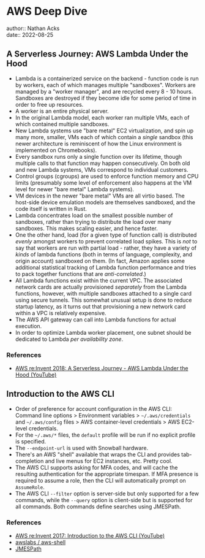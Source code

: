 # AWS Deep Dive

author:: Nathan Acks  
date:: 2022-08-25

## A Serverless Journey: AWS Lambda Under the Hood

* Lambda is a containerized service on the backend - function code is run by workers, each of which manages multiple "sandboxes". Workers are managed by a "worker manager", and are recycled every 8 - 10 hours. Sandboxes are destroyed if they become idle for some period of time in order to free up resources.
* A worker is an entire physical server.
* In the original Lambda model, each worker ran multiple VMs, each of which contained multiple sandboxes.
* New Lambda systems use "bare metal" EC2 virtualization, and spin up many more, smaller, VMs each of which contain a *single* sandbox (this newer architecture is reminiscent of how the Linux environment is implemented on Chromebooks).
* Every sandbox runs only a single function over its lifetime, though multiple calls to that function may happen consecutively. On both old and new Lambda systems, VMs correspond to individual customers.
* Control groups (cgroups) are used to enforce function memory and CPU limits (presumably some level of enforcement also happens at the VM level for newer "bare metal" Lambda systems).
* VM devices in the newer "bare metal" VMs are all virtio based. The host-side device emulation models are themselves sandboxed, and the code itself is written in Rust.
* Lambda concentrates load on the smallest possible number of sandboxes, rather than trying to distribute the load over many sandboxes. This makes scaling easier, and hence faster.
* One the other hand, load (for a given type of function call) is distributed *evenly* amongst workers to prevent correlated load spikes. This is *not* to say that workers are run with partial load - rather, they have a variety of *kinds* of lambda functions (both in terms of language, complexity, and origin account) sandboxed on them. (In fact, Amazon applies some additional statistical tracking of Lambda function performance and tries to pack together functions that are *anti-correlated*.)
* All Lambda functions exist within the current VPC. The associated network cards are actually provisioned *separately* from the Lambda functions, however, with multiple sandboxes attached to a single card using secure tunnels. This somewhat unusual setup is done to reduce startup latency, as it turns out that provisioning a new network card within a VPC is relatively expensive.
* The AWS API gateway can call into Lambda functions for actual execution.
* In order to optimize Lambda worker placement, one subnet should be dedicated to Lambda *per availability zone*.

### References

* [AWS re:Invent 2018: A Serverless Journey - AWS Lambda Under the Hood (YouTube)](https://youtu.be/3qln2u1Vr2E)

## Introduction to the AWS CLI

* Order of preference for account configuration in the AWS CLI: Command line options > Environment variables > `~/.aws/credentials` and `~/.aws/config` files > AWS container-level credentials > AWS EC2-level credentials.
* For the `~/.aws/*` files, the `default` profile will be run if no explicit profile is specified.
* The `--endpoint-url` is used with Snowball hardware.
* There's an AWS "shell" available that wraps the CLI and provides tab-completion and live menus for EC2 instances, etc. Pretty cool.
* The AWS CLI supports asking for MFA codes, and will cache the resulting authentication for the appropriate timespan. If MFA presence is required to assume a role, then the CLI will automatically prompt on `AssumeRole`.
* The AWS CLI `--filter` option is server-side but only supported for a few commands, while the `--query` option is client-side but is supported for all commands. Both commands define searches using JMESPath.

### References

* [AWS re:Invent 2017: Introduction to the AWS CLI (YouTube)](https://youtu.be/QdzV04T_kec)
* [awslabs / aws-shell](https://github.com/awslabs/aws-shell)
* [JMESPath](https://jmespath.org/)

<!--

## HTTP Desync Attacks

* 

### References

* [HTTP Desync Attacks: Smashing into the Cell Next Door (DEF CON 27)](https://www.youtube.com/watch?v=w-eJM2Pc0KI)

## AWS IAM Policies in a Nutshell

* 

### References

* [AWS IAM Policies in a Nutshell](https://start.jcolemorrison.com/aws-iam-policies-in-a-nutshell/)

## AWS IAM Privilege Escalation: Methods and Mitigation

* 

### References

* [AWS IAM Privilege Escalation - Methods and Mitigation](https://rhinosecuritylabs.com/aws/aws-privilege-escalation-methods-mitigation/)

## Amazon API Gateway

* 

### References

* [Amazon API Gateway: Developer Guide](https://docs.aws.amazon.com/apigateway/latest/developerguide/welcome.html)

## AWS KMS Cryptographic Details

* 

### References

* [AWS KMS Cryptographic Details](https://docs.aws.amazon.com/kms/latest/cryptographic-details/intro.html)

## AWS Well-Architected Framework

* 

### References

* [AWS Well-Architected Framework](https://docs.aws.amazon.com/wellarchitected/latest/framework/welcome.html)

## Signature Version 4 Signing Process

* 

### References

* [Signature Version 4 signing process](https://docs.aws.amazon.com/general/latest/gr/signature-version-4.html)

## AWS Networking Example

* 

### References

* [AWS - Networking Example](https://ardsec.blogspot.com/2018/09/networking-in-aws.html)

## AWS Developer Tools

* 

### References

* [AWS - Developer Tools](https://ardsec.blogspot.com/2018/09/devops-in-aws.html)

## AWS Compute Services

* 

### References

* [AWS - Compute Services](https://ardsec.blogspot.com/2019/05/aws-compute-services.html)

## AWS Container Services

* 

### References

* [AWS - Container Services](https://ardsec.blogspot.com/2019/05/aws-compute-container-services.html)

## AWS Storage Services

* 

### References

* [AWS - Storage Services](https://ardsec.blogspot.com/2019/05/aws-storage-services.html)

## AWS Database Services

* 

### References

* [AWS - Database Services](https://ardsec.blogspot.com/2019/05/aws-database-services.html)

## AWS Migration Services

* 

### References

* [AWS - Migration Services](https://ardsec.blogspot.com/2019/05/aws-migration-service.html)

## AWS Networking Services

* 

### References

* [AWS - Networking Services](https://ardsec.blogspot.com/2019/05/aws-networking-services.html)

## AWS Security, Identity, and Compliance

* 

### References

* [AWS - Security, Identity, and Compliance](https://ardsec.blogspot.com/2019/06/aws-security-identity-and-compliance.html)

-->

<!-- (Walk through Learning Path 2 on the internal wiki.) -->

<!-- Finish up the TryHackMe: Jr. Penetration Tester "Supplements" -->

<!--

## PortSwigger Web Security Academy

(There are 210 total labs. I should try to do them all.)

(Maybe I should just get the Burp Suite Certified Practitioner at this point? See: <https://portswigger.net/web-security/certification>.)

REFERENCES:

* [PortSwigger: Web Security Academy](https://portswigger.net/web-security/learning-path)

### SQL Injection

### Authentication

### Directory Traversal

### Command Injection

### Business Logic Vulnerabilities

### Information Disclosure

### Access Control

### File Upload Vulnerabilities

### Server-Side Request Forgery (SSRF)

### XXE Injection

### Cross-Site Scripting (XSS)

### Cross-Site Request Forgery (CSRF)

### Cross-Origin Resource Sharing (CORS)

### Clickjacking

### DOM-Based Vulnerabilites

### WebSockets

### Insecure Deserialization

### Server-Side Template Injection

### Web Cache Poisoning

### HTTP Host Header Attacks

### HTTP Request Smuggling

### OAuth Authentication

-->

<!-- Resume my normally planned learning path. -->
